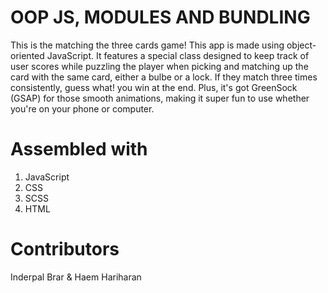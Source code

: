 # OOP JS, MODULES AND BUNDLING

This is the matching the three cards game! This app is made using object-oriented JavaScript. It features a special class designed to keep track of user scores while puzzling the player when picking and matching up the card with the same card, either a bulbe or a lock. If they match three times consistently, guess what! you win at the end. Plus, it's got GreenSock (GSAP) for those smooth animations, making it super fun to use whether you're on your phone or computer.

# Assembled with
1. JavaScript
2. CSS
3. SCSS
4. HTML

# Contributors
Inderpal Brar & Haem Hariharan